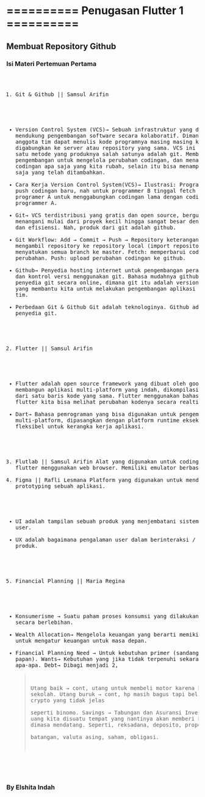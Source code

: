 # ========== Penugasan Flutter 1 ==========
<h2>Membuat Repository Github</h2> 
<h3>Isi Materi Pertemuan Pertama</h3>
<pre>

1.  Git & Github || Samsul Arifin
- Version Control System (VCS)→ Sebuah infrastruktur yang dapat mendukung pengembangan software secara kolaboratif. Dimana setiap anggota tim dapat menulis kode programnya masing masing kemudian digabungkan ke server atau repository yang sama. VCS ini adalah salah satu metode yang produknya salah satunya adalah git. Membantu tim pengembangan untuk mengelola perubahan codingan, dan menampilkan codingan apa saja yang kita rubah, selain itu bisa menampilkan file apa saja yang telah ditambahkan.
- Cara Kerja Version Control System(VCS)→ 
Ilustrasi: Programer A meng push codingan baru, nah untuk programmer B tinggal fetch codingan dari programer A untuk menggabungkan codingan lama dengan codingan baru dari programmer A. 
- Git→ VCS terdistribusi yang gratis dan open source, berguna untuk menangani mulai dari proyek kecil hingga sangat besar dengan kecepatan dan efisiensi. Nah, produk dari git adalah github. 
- Git Workflow: 
Add → Commit → Push → Repository
keterangan: 
Pull: mengambil repository ke repository local (import repository).
Merge: menyatukan semua branch ke master.
Fetch: memperbarui codingan jika ada perubahan.
Push: upload perubahan codingan ke github.
- Github→ Penyedia hosting internet untuk pengembangan perangkat lunak dan kontrol versi menggunakan git. Bahasa mudahnya github adalah penyedia git secara online, dimana git itu adalah version control system yang membantu kita untuk melakukan pengembangan aplikasi bersama dengan tim. 
- Perbedaan Git & Github
   Git adalah teknologinya.
   Github adalah penyedia git.
2. Flutter || Samsul Arifin 
- Flutter adalah open source framework yang dibuat oleh google untuk membangun aplikasi multi-platform yang indah, dikompilasi secara native, dari satu baris kode yang sama. Flutter menggunakan bahasa dart. Dengan flutter kita bisa melihat perubahan kodenya secara realtime.
- Dart→ Bahasa pemrograman yang bisa digunakan untuk pengembangan multi-platform, dipasangkan dengan platform runtime eksekusi yang fleksibel untuk kerangka kerja aplikasi.
3. Flutlab || Samsul Arifin
Alat yang digunakan untuk coding bahasa flutter menggunakan web browser. Memiliki emulator berbasis web. 
4. Figma || Rafli Lesmana
Platform yang digunakan untuk mendesain dan prototyping sebuah aplikasi. 
- UI adalah tampilan sebuah produk yang menjembatani sistem dengan user.
- UX adalah bagaimana pengalaman user dalam berinteraksi / menggunakan produk.
5. Financial Planning || Maria Regina
- Konsumerisme → Suatu paham proses konsumsi  yang dilakukan manusia secara berlebihan.
- Wealth Allocation→ Mengelola keuangan yang berarti memikirkan cara untuk mengatur keuangan untuk masa depan. 
- Financial Planning
  Need → Untuk kebutuhan primer (sandang, pangan, papan).
  Wants→ Kebutuhan yang jika tidak terpenuhi sekarang tidak apa-apa.
  Debt→ Dibagi menjadi 2, 
    > Utang baik → cont, utang untuk membeli motor karena kebutuhan untuk sekolah.
    > Utang buruk → cont, hp masih bagus tapi beli bari, membeli crypto yang tidak jelas   
                    seperti binomo.
  Savings → Tabungan dan Asuransi 
  Investasi→ Menempatkan uang kita disuatu tempat yang nantinya akan memberi keuntungan bagi kita dimasa mendatang. Seperti, reksadana, deposito, properti, emas     
              batangan, valuta asing, saham, obligasi.
</pre>
<h3>By Elshita Indah</h3>
<h2></h2>
<h3></h3>
